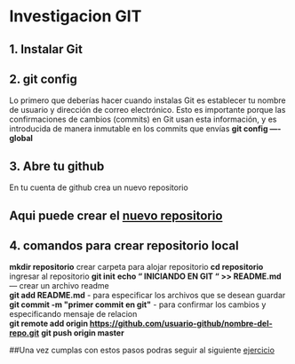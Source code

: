 # Investigacion GIT

## 1. Instalar Git 

## 2. git config
Lo primero que deberías hacer cuando instalas Git es establecer tu nombre de usuario y dirección de correo electrónico. Esto es importante porque las confirmaciones de cambios (commits) en Git usan esta información, y es introducida de manera inmutable en los commits que envías
**git config —-global**  

## 3. Abre tu github  
En tu cuenta de github crea un nuevo repositorio  
## Aqui puede crear el [nuevo repositorio](https://github.com/new)  

## 4. comandos para crear repositorio local

**mkdir repositorio** crear carpeta para alojar repositorio
**cd repositorio** ingresar al repositorio
**git init**
**echo “ INICIANDO EN GIT “ >> README.md** — crear un archivo readme    
**git add README.md** - para especificar los archivos que se desean guardar    
**git commit -m "primer commit en git"** - para confirmar los cambios y especificando mensaje de relacion  
**git remote add origin https://github.com/usuario-github/nombre-del-repo.git**
**git push origin master**

##Una vez cumplas con estos pasos podras seguir al siguiente [ejercicio](https://github.com/estebanrestrepo07/primer-repo/tree/1) 
